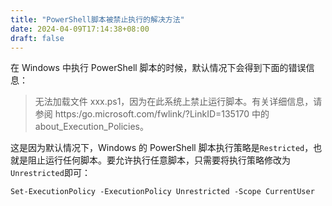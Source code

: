 ```yaml
---
title: "PowerShell脚本被禁止执行的解决方法"
date: 2024-04-09T17:14:38+08:00
draft: false
---
```


在 Windows 中执行 PowerShell 脚本的时候，默认情况下会得到下面的错误信息：

> 无法加载文件 xxx.ps1，因为在此系统上禁止运行脚本。有关详细信息，请参阅 https:/go.microsoft.com/fwlink/?LinkID=135170 中的 about_Execution_Policies。

这是因为默认情况下，Windows 的 PowerShell 脚本执行策略是`Restricted`，也就是阻止运行任何脚本。要允许执行任意脚本，只需要将执行策略修改为`Unrestricted`即可：

```
Set-ExecutionPolicy -ExecutionPolicy Unrestricted -Scope CurrentUser
```
